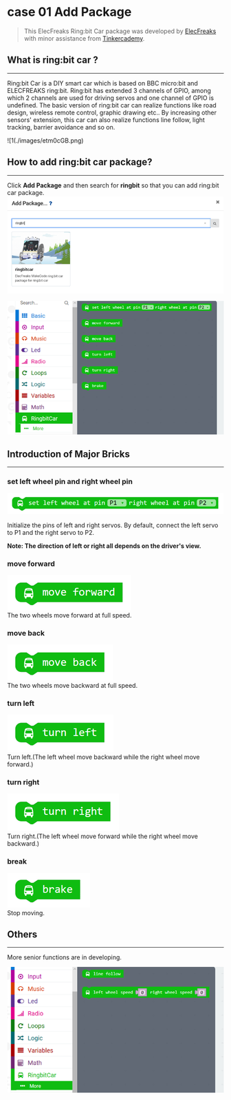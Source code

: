 # case 01 Add Package

> This ElecFreaks Ring:bit Car package was developed by [ElecFreaks](https://www.elecfreaks.com/) with minor assistance from [Tinkercademy](https://tinkercademy.com/).  

## What is ring:bit car ?   
---

Ring:bit Car is a DIY smart car which is based on BBC micro:bit and ELECFREAKS ring:bit. Ring:bit has extended 3 channels of GPIO, among which 2 channels are used for driving servos and one channel of GPIO is undefined. The basic version of ring:bit car can realize functions like road design, wireless remote control, graphic drawing etc.. By increasing other sensors' extension, this car can also realize functions line follow, light tracking, barrier avoidance and so on.  

![1(./images/etm0cGB.png)  

## How to add ring:bit car package?   
---
Click **Add Package** and then search for **ringbit** so that you can add ring:bit car package.  
![](./images/Ruh0MxU.png)  

![](./images/kiO9N67.png)  

## Introduction of Major Bricks  
---
### set left wheel pin and right wheel pin  
![](./images/aq4GLkQ.png)  

Initialize the pins of left and right servos. By default, connect the left servo to P1 and the right servo to P2.   

**Note: The direction of left or right all depends on the driver's view.**  

### move forward  
![](./images/QLVHllr.png)  
The two wheels move forward at full speed.   

### move back  
![](./images/ToNFNcW.png)  
The two wheels move backward at full speed.   

### turn left  
![](./images/KkLjxFP.png)  
Turn left.(The left wheel move backward while the right wheel move forward.)   

### turn right  
![](./images/sjq6PSt.png)  
Turn right.(The left wheel move forward while the right wheel move backward.)   

### break  
![](./images/fDaWOeJ.png)  
Stop moving. 

## Others  
---
More senior functions are in developing.   

![](./images/D5VkmRg.png)   

